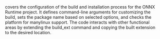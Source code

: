 covers the configuration of the build and installation process for the ONNX Runtime project. It defines command-line arguments for customizing the build, sets the package name based on selected options, and checks the platform for manylinux support. The code interacts with other functional areas by extending the build_ext command and copying the built extension to the desired location.